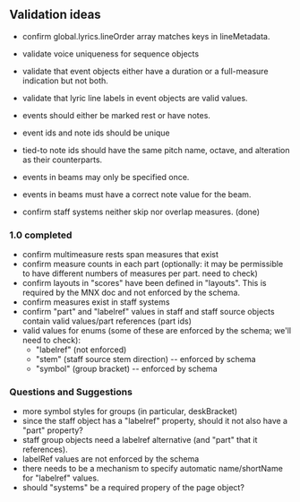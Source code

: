 ## Validation ideas

- confirm global.lyrics.lineOrder array matches keys in lineMetadata.
- validate voice uniqueness for sequence objects
- validate that event objects either have a duration or a full-measure indication but not both.
- validate that lyric line labels in event objects are valid values.
- events should either be marked rest or have notes.
- event ids and note ids should be unique
- tied-to note ids should have the same pitch name, octave, and alteration as their counterparts.
- events in beams may only be specified once.
- events in beams must have a correct note value for the beam.

- confirm staff systems neither skip nor overlap measures. (done)

### 1.0 completed

- confirm multimeasure rests span measures that exist
- confirm measure counts in each part (optionally: it may be permissible to have different numbers of measures per part. need to check)
- confirm layouts in "scores" have been defined in "layouts". This is required by the MNX doc and not enforced by the schema.
- confirm measures exist in staff systems
- confirm "part" and "labelref" values in staff and staff source objects contain valid values/part references (part ids)
- valid values for enums (some of these are enforced by the schema; we'll need to check):
    - "labelref" (not enforced)
    - "stem" (staff source stem direction) -- enforced by schema
    - "symbol" (group bracket) -- enforced by schema

### Questions and Suggestions

- more symbol styles for groups (in particular, deskBracket)
- since the staff object has a "labelref" property, should it not also have a "part" property?
- staff group objects need a labelref alternative (and "part" that it references).
- labelRef values are not enforced by the schema
- there needs to be a mechanism to specify automatic name/shortName for "labelref" values.
- should "systems" be a required propery of the page object?

